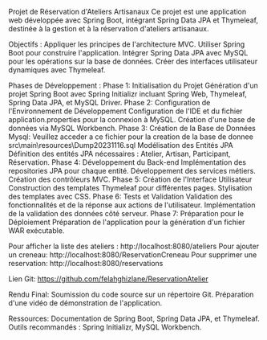 Projet de Réservation d'Ateliers Artisanaux
Ce projet est une application web développée avec Spring Boot, intégrant Spring Data JPA et Thymeleaf, destinée à la gestion et à la réservation d'ateliers artisanaux.

Objectifs : 
Appliquer les principes de l'architecture MVC.
Utiliser Spring Boot pour construire l'application.
Intégrer Spring Data JPA avec MySQL pour les opérations sur la base de données.
Créer des interfaces utilisateur dynamiques avec Thymeleaf.

Phases de Développement : 
Phase 1: Initialisation du Projet
Génération d'un projet Spring Boot avec Spring Initializr incluant Spring Web, Thymeleaf, Spring Data JPA, et MySQL Driver.
Phase 2: Configuration de l'Environnement de Développement
Configuration de l'IDE et du fichier application.properties pour la connexion à MySQL.
Création d'une base de données via MySQL Workbench.
Phase 3: Création de la Base de Données
Mysql:
Veuillez acceder a ce fichier pour la creation de la base de donnee
src\main\resources\Dump20231116.sql 
Modélisation des Entités JPA
Définition des entités JPA nécessaires : Atelier, Artisan, Participant, Réservation.
Phase 4: Développement du Back-end
Implémentation des repositories JPA pour chaque entité.
Développement des services métiers.
Création des contrôleurs MVC.
Phase 5: Création de l'Interface Utilisateur
Construction des templates Thymeleaf pour différentes pages.
Stylisation des templates avec CSS.
Phase 6: Tests et Validation
Validation des fonctionnalités et de la réponse aux actions de l'utilisateur.
Implémentation de la validation des données côté serveur.
Phase 7: Préparation pour le Déploiement
Préparation de l'application pour la génération d'un fichier WAR exécutable.

Pour afficher la liste des ateliers : 
http://localhost:8080/ateliers
Pour ajouter un creneau:
http://localhost:8080/ReservationCreneau
Pour supprimer une reservation:
http://localhost:8080/reservations



Lien Git:
https://github.com/felahghizlane/ReservationAtelier

Rendu Final:
Soumission du code source sur un répertoire Git.
Préparation d'une vidéo de démonstration de l'application.


Ressources:
Documentation de Spring Boot, Spring Data JPA, et Thymeleaf.
Outils recommandés : Spring Initializr, MySQL Workbench.
